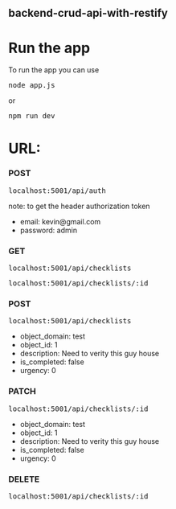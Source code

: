 ## backend-crud-api-with-restify
# Run the app
To run the app you can use 
<pre>node app.js</pre>
or
<pre>npm run dev</pre>
# URL:
<h3>POST</h3>
<pre>localhost:5001/api/auth</pre>
note: to get the header authorization token
<ul>
  <li>email: kevin@gmail.com</li>
  <li>password: admin</li>
</ul>

<h3>GET</h3>
<pre>localhost:5001/api/checklists</pre>
<pre>localhost:5001/api/checklists/:id</pre>

<h3>POST</h3>
<pre>localhost:5001/api/checklists</pre>
<ul>
  <li>object_domain: test</li>
  <li>object_id: 1</li>
  <li>description: Need to verity this guy house</li>
  <li>is_completed: false</li>
  <li>urgency: 0</li>
</ul>

<h3>PATCH</h3>
<pre>localhost:5001/api/checklists/:id</pre>
<ul>
  <li>object_domain: test</li>
  <li>object_id: 1</li>
  <li>description: Need to verity this guy house</li>
  <li>is_completed: false</li>
  <li>urgency: 0</li>
</ul>

<h3>DELETE</h3>
<pre>localhost:5001/api/checklists/:id</pre>
